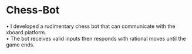 # Chess-Bot

• I developed a rudimentary chess bot that can communicate with the xboard platform.<br />
• The bot receives valid inputs then responds with rational moves until the game ends.<br />
 
